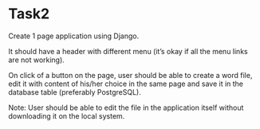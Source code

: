 # Task2
Create 1 page application using Django. 

It should have a header with different menu (it’s okay if all the menu links are not working).

On click of a button on the page, user should be able to create a word file, edit it with content of his/her choice in the same page and save it in the database table (preferably PostgreSQL).

Note: User should be able to edit the file in the application itself without downloading it on the local system. 
